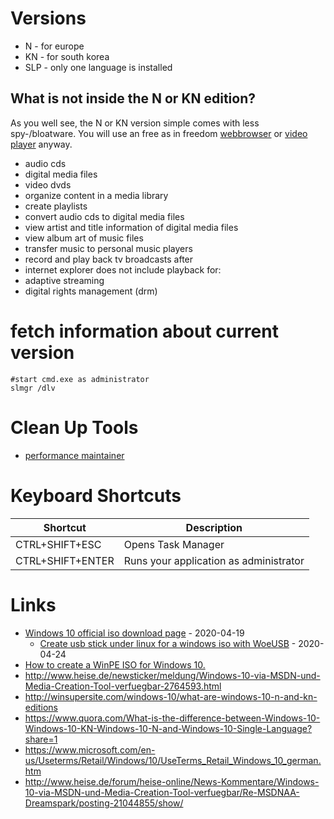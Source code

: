 # Versions

* N - for europe
* KN - for south korea
* SLP - only one language is installed

## What is not inside the N or KN edition?

As you well see, the N or KN version simple comes with less spy-/bloatware.
You will use an free as in freedom [webbrowser](https://www.mozilla.org/firefox) or [video player](https://www.vlc.org) anyway.

* audio cds
* digital media files
* video dvds
* organize content in a media library
* create playlists
* convert audio cds to digital media files
* view artist and title information of digital media files
* view album art of music files
* transfer music to personal music players
* record and play back tv broadcasts after
* internet explorer does not include playback for:
* adaptive streaming
* digital rights management (drm)

# fetch information about current version

```
#start cmd.exe as administrator
slmgr /dlv
```

# Clean Up Tools

* [performance maintainer](http://www.pcstarters.net/performance-maintainer)

# Keyboard Shortcuts

| Shortcut | Description |
| --- | --- |
| CTRL+SHIFT+ESC | Opens Task Manager |
| CTRL+SHIFT+ENTER | Runs your application as administrator |

# Links 

* [Windows 10 official iso download page](https://www.microsoft.com/en-us/software-download/windows10ISO) - 2020-04-19
    * [Create usb stick under linux for a windows iso with WoeUSB](https://github.com/slacka/WoeUSB) - 2020-04-24
* [How to create a WinPE ISO for Windows 10.](https://www.windowspro.de/wolfgang-sommergut/winpe-fuer-windows-10-iso-usb-stick-speichern)
* http://www.heise.de/newsticker/meldung/Windows-10-via-MSDN-und-Media-Creation-Tool-verfuegbar-2764593.html
* http://winsupersite.com/windows-10/what-are-windows-10-n-and-kn-editions
* https://www.quora.com/What-is-the-difference-between-Windows-10-Windows-10-KN-Windows-10-N-and-Windows-10-Single-Language?share=1
* https://www.microsoft.com/en-us/Useterms/Retail/Windows/10/UseTerms_Retail_Windows_10_german.htm
* http://www.heise.de/forum/heise-online/News-Kommentare/Windows-10-via-MSDN-und-Media-Creation-Tool-verfuegbar/Re-MSDNAA-Dreamspark/posting-21044855/show/
